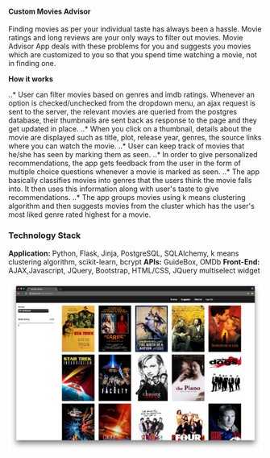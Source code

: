 #### Custom Movies Advisor

Finding movies as per your individual taste has always been a hassle. Movie ratings and long reviews are your only ways to filter out movies.
Movie Advisor App deals with these problems for you and suggests you movies which are customized to you so that you spend time watching a movie, not in finding one.

**How it works**

..* User can filter movies based on genres and imdb ratings. Whenever an option is checked/unchecked from the dropdown menu, an ajax request is sent to the server, the relevant movies are queried from the postgres database, their thumbnails are sent back as response to the page and they get updated in place. 
..* When you click on a thumbnail, details about the movie are displayed such as title, plot, release year, genres, the source links where you can watch the movie.
..* User can keep track of movies that he/she has seen by marking them as seen.
..* In order to give personalized recommendations, the app gets feedback from the user in the form of multiple choice questions whenever a movie is marked as seen.
..* The app basically classifies movies into genres that the users think the movie falls into. It then uses this information along with user's taste to give recommendations. 
..* The app groups movies using k means clustering algorithm and then suggests movies from the cluster which has the user's most liked genre rated highest for a movie.

### Technology Stack

**Application:** Python, Flask, Jinja, PostgreSQL, SQLAlchemy, k means clustering algorithm, scikit-learn, bcrypt
**APIs:** GuideBox, OMDb
**Front-End:** AJAX,Javascript, JQuery, Bootstrap, HTML/CSS, JQuery multiselect widget


<img src="static/images/browse_page.png">

